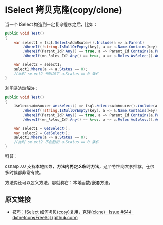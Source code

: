 # ISelect 拷贝克隆(copy/clone)

当一个 ISelect 构造到一定复杂程序之后，比如：

```csharp
public void Test()
{
    var select1 = fsql.Select<AdmRoute>().Include(a => a.Parent)
        .WhereIf(!string.IsNullOrEmpty(key), a => a.Name.Contains(key) || a.Extdata.Contains(key) || a.Remark.Contains(key) || a.TenantId.Contains(key) || a.Parent.Name.Contains(key) || a.Parent.Extdata.Contains(key) || a.Parent.Remark.Contains(key) || a.Parent.TenantId.Contains(key))
        .WhereIf(Parent_Id?.Any() == true, a => Parent_Id.Contains(a.ParentId))
        .WhereIf(mn_Roles_Id?.Any() == true, a => a.Roles.AsSelect().Any(b => mn_Roles_Id.Contains(b.Id)));

    var select2 = select1;
    select1.Where(a => a.Status == 0);
    //此时 select2 也附加了 a.Status == 0 条件
}
```

利用语法糖解决：

```csharp
public void Test()
{
    ISelect<AdmRoute> GetSelect() => fsql.Select<AdmRoute>().Include(a => a.Parent)
        .WhereIf(!string.IsNullOrEmpty(key), a => a.Name.Contains(key) || a.Extdata.Contains(key) || a.Remark.Contains(key) || a.TenantId.Contains(key) || a.Parent.Name.Contains(key) || a.Parent.Extdata.Contains(key) || a.Parent.Remark.Contains(key) || a.Parent.TenantId.Contains(key))
        .WhereIf(Parent_Id?.Any() == true, a => Parent_Id.Contains(a.ParentId))
        .WhereIf(mn_Roles_Id?.Any() == true, a => a.Roles.AsSelect().Any(b => mn_Roles_Id.Contains(b.Id)));

    var select1 = GetSelect();
    var select2 = GetSelect();
    select1.Where(a => a.Status == 0);
    //此时 select2 不会附加 a.Status == 0 条件
}
```

科普：

csharp 7.0 支持本地函数，**方法内再定义临时方法**，这个特性向大家推荐，在很多时候都非常有效。

方法内还可以定义方法，那就称它：本地函数/嵌套方法。

## 原文链接

- [技巧：ISelect 如何拷贝(copy)复用，克隆(clone) · Issue #644 · dotnetcore/FreeSql (github.com)](https://github.com/dotnetcore/FreeSql/issues/644)
